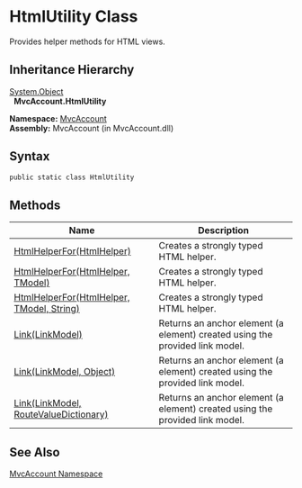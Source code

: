 HtmlUtility Class
=================
Provides helper methods for HTML views.


Inheritance Hierarchy
---------------------
[System.Object][1]  
  **MvcAccount.HtmlUtility**  

**Namespace:** [MvcAccount][2]  
**Assembly:** MvcAccount (in MvcAccount.dll)

Syntax
------

```csharp
public static class HtmlUtility
```


Methods
-------

Name                                                   | Description                                                                  
------------------------------------------------------ | ---------------------------------------------------------------------------- 
[HtmlHelperFor<TModel>(HtmlHelper)][3]                 | Creates a strongly typed HTML helper.                                        
[HtmlHelperFor<TModel>(HtmlHelper, TModel)][4]         | Creates a strongly typed HTML helper.                                        
[HtmlHelperFor<TModel>(HtmlHelper, TModel, String)][5] | Creates a strongly typed HTML helper.                                        
[Link(LinkModel)][6]                                   | Returns an anchor element (a element) created using the provided link model. 
[Link(LinkModel, Object)][7]                           | Returns an anchor element (a element) created using the provided link model. 
[Link(LinkModel, RouteValueDictionary)][8]             | Returns an anchor element (a element) created using the provided link model. 


See Also
--------
[MvcAccount Namespace][2]  

[1]: http://msdn.microsoft.com/en-us/library/e5kfa45b
[2]: ../README.md
[3]: HtmlHelperFor__1.md
[4]: HtmlHelperFor__1_1.md
[5]: HtmlHelperFor__1_2.md
[6]: Link.md
[7]: Link_1.md
[8]: Link_2.md